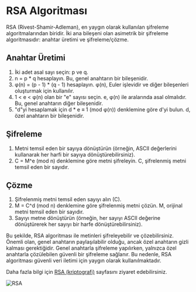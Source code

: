 # RSA Algoritması

RSA (Rivest-Shamir-Adleman), en yaygın olarak kullanılan şifreleme algoritmalarından biridir. İki ana bileşeni olan asimetrik bir şifreleme algoritmasıdır: anahtar üretimi ve şifreleme/çözme.

## Anahtar Üretimi

1. İki adet asal sayı seçin: p ve q.
2. n = p * q hesaplayın. Bu, genel anahtarın bir bileşenidir.
3. φ(n) = (p - 1) * (q - 1) hesaplayın. φ(n), Euler işlevidir ve diğer bileşenleri oluşturmak için kullanılır.
4. 1 < e < φ(n) olan bir "e" sayısı seçin. e, φ(n) ile aralarında asal olmalıdır. Bu, genel anahtarın diğer bileşenidir.
5. "d"yi hesaplamak için d * e ≡ 1 (mod φ(n)) denklemine göre d'yi bulun. d, özel anahtarın bir bileşenidir.

## Şifreleme

1. Metni temsil eden bir sayıya dönüştürün (örneğin, ASCII değerlerini kullanarak her harfi bir sayıya dönüştürebilirsiniz).
2. C = M^e (mod n) denklemine göre metni şifreleyin. C, şifrelenmiş metni temsil eden bir sayıdır.

## Çözme

1. Şifrelenmiş metni temsil eden sayıyı alın (C).
2. M = C^d (mod n) denklemine göre şifrelenmiş metni çözün. M, orijinal metni temsil eden bir sayıdır.
3. Sayıyı metne dönüştürün (örneğin, her sayıyı ASCII değerine dönüştürerek her sayıyı bir harfe dönüştürebilirsiniz).

Bu şekilde, RSA algoritması ile metinleri şifreleyebilir ve çözebilirsiniz. Önemli olan, genel anahtarın paylaşılabilir olduğu, ancak özel anahtarın gizli kalması gerektiğidir. Genel anahtarla şifreleme yapılırken, yalnızca özel anahtarla çözülebilen güvenli bir şifreleme sağlanır. Bu nedenle, RSA algoritması güvenli veri iletimi için yaygın olarak kullanılmaktadır.

Daha fazla bilgi için [RSA (kriptografi)](https://tr.wikipedia.org/wiki/RSA_(kriptografi)) sayfasını ziyaret edebilirsiniz.


![RSA](https://github.com/ugurcomptech/RSA/assets/133202238/a0191fdd-ae64-49c9-bab0-c939d4ac9b3c)
